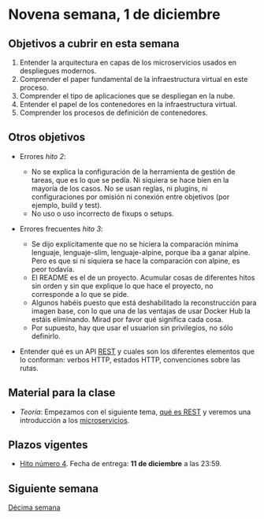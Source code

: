 # Novena semana, 1 de diciembre


## Objetivos a cubrir en esta semana

1. Entender la arquitectura en capas de los microservicios usados en
   despliegues modernos.
3. Comprender el paper fundamental de la infraestructura virtual en
   este proceso.
1. Comprender el tipo de aplicaciones que se despliegan en la nube.
1. Entender el papel de los contenedores en la infraestructura virtual.
2. Comprender los procesos de definición de contenedores.

## Otros objetivos

- Errores *hito 2*:
  - No se explica la configuración de la herramienta de gestión de
    tareas, que es lo que se pedía. Ni siquiera se hace bien en la
    mayoría de los casos. No se usan reglas, ni plugins, ni
    configuraciones por omisión ni conexión entre objetivos (por
    ejemplo, build y test).
  - No uso o uso incorrecto de fixups o setups.
- Errores frecuentes *hito 3*:
  - Se dijo explícitamente que no se hiciera la comparación mínima
    lenguaje, lenguaje-slim, lenguaje-alpine, porque iba a ganar
    alpine. Pero es que si ni siquiera se hace la comparación con
    alpine, es peor todavía.
  - El README es el de un proyecto. Acumular cosas de diferentes hitos
    sin orden y sin que explique lo que hace el proyecto, no
    corresponde a lo que se pide.
  - Algunos habéis puesto que está deshabilitado la reconstrucción
    para imagen base, con lo que una de las ventajas de usar Docker
    Hub la estáis eliminando. Mirad por favor qué significa cada cosa.
  - Por supuesto, hay que usar el usuarion sin privilegios, no sólo
    definirlo.

- Entender qué es un API [REST](http://jj.github.io/CC/documentos/temas/REST.html) y cuales son los diferentes elementos
  que lo conforman: verbos HTTP, estados HTTP, convenciones sobre las
  rutas.

## Material para la clase

* *Teoría*: Empezamos con el siguiente tema,
  [qué es REST](http://jj.github.io/CC/documentos/temas/REST) y
  veremos una introducción a
  los
  [microservicios](http://jj.github.io/CC/documentos/temas/Microservicios.html).
  
## Plazos vigentes

- [Hito número 4](https://jj.github.io/CC/documentos/proyecto/4.CI). Fecha
  de entrega: **11 de diciembre** a las 23:59.
  
## Siguiente semana

[Décima semana](10-semana.nd)
  

